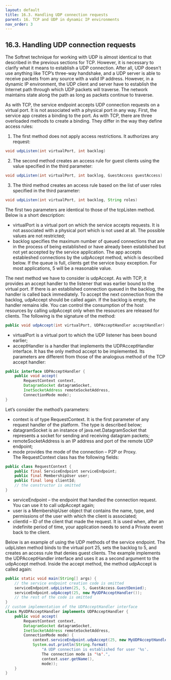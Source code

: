 ```yaml
---
layout: default
title: 16.3. Handling UDP connection requests
parent: 16. TCP and UDP in dynamic IP environments
nav_order: 3
---
```


## 16.3. Handling UDP connection requests

The Softnet technique for working with UDP is almost identical to that described in the previous sections for TCP. However, it is necessary to clarify what it means to establish a UDP connection. After all, UDP doesn't use anything like TCP’s three-way handshake, and a UDP server is able to receive packets from any source with a valid IP address. However, in a dynamic IP environment, the UDP client and server have to establish the Internet path through which UDP packets will traverse. The network maintains state along the path as long as packets continue to traverse.  

As with TCP, the service endpoint accepts UDP connection requests on a virtual port. It is not associated with a physical port in any way. First, the service app creates a binding to the port. As with TCP, there are three overloaded methods to create a binding. They differ in the way they define access rules:
1. The first method does not apply access restrictions. It authorizes any request:
```java
void udpListen(int virtualPort, int backlog)
```
2. The second method creates an access rule for guest clients using the value specified in the third parameter:
```java
void udpListen(int virtualPort, int backlog, GuestAccess guestAccess)
```
3. The third method creates an access rule based on the list of user roles specified in the third parameter:
```java
void udpListen(int virtualPort, int backlog, String roles)
```

The first two parameters are identical to those of the <span class="method">tcpListen</span> method. Below is a short description:
*	<span class="param">virtualPort</span> is a virtual port on which the service accepts requests. It is not associated with a physical port which is not used at all. The possible values are not restricted;
*	<span class="param">backlog</span> specifies the maximum number of queued connections that are in the process of being established or have already been established but not yet accepted by the service application. The app accepts estableshed connections by the <span class="method">udpAccept</span> method, which is described below. If the queue is full, clients get the service busy exception. For most applications, 5 will be a reasonable value.  

The next method we have to consider is <span class="method">udpAccept</span>. As with TCP, it provides an accept handler to the listener that was earlier bound to the virtual port. If there is an established connection queued in the backlog, the handler is called back immediately. To accept the next connection from the backlog, <span class="method">udpAccept</span> should be called again. If the backlog is empty, the handler remains idle. You can control the consumption of the host resources by calling <span class="method">udpAccept</span> only when the resources are released for clients. The following is the signature of the method:
```java
public void udpAccept(int virtualPort, UDPAcceptHandler acceptHandler)
```
*	<span class="param">virtualPort</span> is a virtual port to which the UDP listener has been bound earlier;
*	<span class="param">acceptHandler</span> is a handler that implements the <span class="datatype">UDPAcceptHandler</span> interface. It has the only method <span class="method">accept</span> to be implemented. Its parameters are different from those of the analogous method of the TCP accept handler:  
```java
public interface UDPAcceptHandler {
    public void accept(
        RequestContext context,
        DatagramSocket datagramSocket, 
        InetSocketAddress remoteSocketAddress,
        ConnectionMode mode);
}
```
Let’s consider the method’s parameters:
*	<span class="param">context</span> is of type <span class="datatype">RequestContext</span>. It is the first parameter of any request handler of the platform. The type is described below;
*	<span class="param">datagramSocket</span> is an instance of java.net.DatagramSocket that represents a socket for sending and receiving datagram packets;
*	<span class="param">remoteSocketAddress</span> is an IP address and port of the remote UDP endpoint;
*	<span class="param">mode</span> provides the mode of the connection – P2P or Proxy.  
The <span class="datatype">RequestContext</span> class has the following fields:
```java
public class RequestContext {
    public final ServiceEndpoint serviceEndpoint;
    public final MembershipUser user;
    public final long clientId;	
    // the constructor is omitted
}
```
*	<span class="field">serviceEndpoint</span> – the endpoint that handled the connection request. You can use it to call <span class="method">udpAccept</span> again;
*	<span class="field">user</span> is a <span class="datatype">MembershipUser</span> object that contains the name, type, and permissions of the user with which the client is associated;
*	<span class="field">clientId</span> – ID of the client that made the request. It is used when, after an indefinite period of time, your application needs to send a Private event back to the client.  

Below is an example of using the UDP methods of the service endpoint. The <span class="method">udpListen</span> method binds to the virtual port 25, sets the backlog to 5, and creates an access rule that denies guest clients. The example implements the <span class="datatype">UDPAcceptHandler</span> interface and uses it as a second argument to the <span class="method">udpAccept</span> method. Inside the <span class="method">accept</span> method, the method <span class="method">udpAccept</span> is called again:
```java
public static void main(String[] args) {
    // the service endpoint creation code is omitted	
    serviceEndpoint.udpListen(25, 5, GuestAccess.GuestDenied);
    serviceEndpoint.udpAccept(25, new MyUDPAcceptHandler());	
    // the rest of the code is omitted
}
// custom implementation of the UDPAcceptHandler interface
class MyUDPAcceptHandler implements UDPAcceptHandler {
    public void accept(
        RequestContext context,
        DatagramSocket datagramSocket, 
        InetSocketAddress remoteSocketAddress,
        ConnectionMode mode) {
            context.serviceEndpoint.udpAccept(25, new MyUDPAcceptHandler());
            System.out.println(String.format(
                "A UDP connection is established for user '%s'.
                The connection mode is '%s'.",
                context.user.getName(),
                mode));
    }
}
```